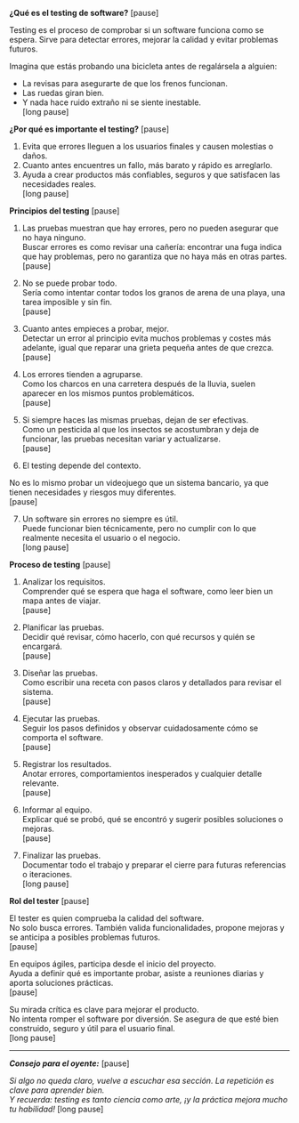 **¿Qué es el testing de software?** [pause]

Testing es el proceso de comprobar si un software funciona como se espera. Sirve para detectar errores, mejorar la calidad y evitar problemas futuros.  

Imagina que estás probando una bicicleta antes de regalársela a alguien:

- La revisas para asegurarte de que los frenos funcionan.  
- Las ruedas giran bien.  
- Y nada hace ruido extraño ni se siente inestable.  
[long pause]

**¿Por qué es importante el testing?** [pause]

1. Evita que errores lleguen a los usuarios finales y causen molestias o daños.  
2. Cuanto antes encuentres un fallo, más barato y rápido es arreglarlo.  
3. Ayuda a crear productos más confiables, seguros y que satisfacen las necesidades reales.  
[long pause]

**Principios del testing** [pause]

1. Las pruebas muestran que hay errores, pero no pueden asegurar que no haya ninguno.  
Buscar errores es como revisar una cañería: encontrar una fuga indica que hay problemas, pero no garantiza que no haya más en otras partes.  
[pause]

2. No se puede probar todo.  
Sería como intentar contar todos los granos de arena de una playa, una tarea imposible y sin fin.  
[pause]

3. Cuanto antes empieces a probar, mejor.  
Detectar un error al principio evita muchos problemas y costes más adelante, igual que reparar una grieta pequeña antes de que crezca.  
[pause]

4. Los errores tienden a agruparse.  
Como los charcos en una carretera después de la lluvia, suelen aparecer en los mismos puntos problemáticos.  
[pause]

5. Si siempre haces las mismas pruebas, dejan de ser efectivas.  
Como un pesticida al que los insectos se acostumbran y deja de funcionar, las pruebas necesitan variar y actualizarse.  
[pause]

6. El testing depende del contexto.  

No es lo mismo probar un videojuego que un sistema bancario, ya que tienen necesidades y riesgos muy diferentes.  
[pause]

7. Un software sin errores no siempre es útil.  
Puede funcionar bien técnicamente, pero no cumplir con lo que realmente necesita el usuario o el negocio.  
[long pause]

**Proceso de testing** [pause]

1. Analizar los requisitos.  
Comprender qué se espera que haga el software, como leer bien un mapa antes de viajar.  
[pause]

2. Planificar las pruebas.  
Decidir qué revisar, cómo hacerlo, con qué recursos y quién se encargará.  
[pause]

3. Diseñar las pruebas.  
Como escribir una receta con pasos claros y detallados para revisar el sistema.  
[pause]

4. Ejecutar las pruebas.  
Seguir los pasos definidos y observar cuidadosamente cómo se comporta el software.  
[pause]

5. Registrar los resultados.  
Anotar errores, comportamientos inesperados y cualquier detalle relevante.  
[pause]

6. Informar al equipo.  
Explicar qué se probó, qué se encontró y sugerir posibles soluciones o mejoras.  
[pause]

7. Finalizar las pruebas.  
Documentar todo el trabajo y preparar el cierre para futuras referencias o iteraciones.  
[long pause]

**Rol del tester** [pause]

El tester es quien comprueba la calidad del software.  
No solo busca errores. También valida funcionalidades, propone mejoras y se anticipa a posibles problemas futuros.  
[pause]

En equipos ágiles, participa desde el inicio del proyecto.  
Ayuda a definir qué es importante probar, asiste a reuniones diarias y aporta soluciones prácticas.  
[pause]

Su mirada crítica es clave para mejorar el producto.  
No intenta romper el software por diversión. Se asegura de que esté bien construido, seguro y útil para el usuario final.  
[long pause]

---

***Consejo para el oyente:*** [pause]

*Si algo no queda claro, vuelve a escuchar esa sección. La repetición es clave para aprender bien.*  
*Y recuerda:* *testing es tanto ciencia como arte, ¡y la práctica mejora mucho tu habilidad!* [long pause]

